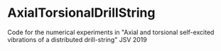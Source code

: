 # AxialTorsionalDrillString
Code for the numerical experiments in "Axial and torsional self-excited vibrations of a distributed drill-string" JSV 2019
